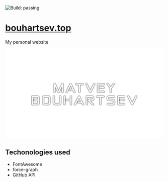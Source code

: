 ![Build: passing](https://img.shields.io/badge/build-passing-green)
# [bouhartsev.top](https://bouhartsev.top)
My personal website

[![SM img](source/img/sm_img.png)](https://bouhartsev.top)

## Techonologies used
- FontAwesome
- force-graph
- GitHub API
